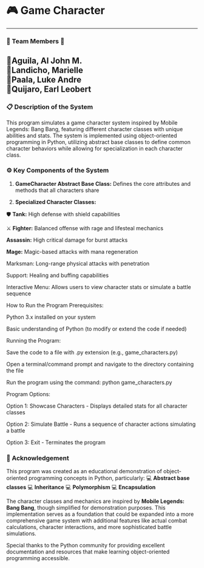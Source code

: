 # **🎮 Game Character**
---
### **💚 Team Members 💚**
🔹Aguila, Al John M.<br>
🔹Landicho, Marielle<br>
🔹Paala, Luke Andre<br>
🔹Quijaro, Earl Leobert
---
### **📋 Description of the System**

This program simulates a game character system inspired by Mobile Legends: Bang Bang, featuring different character classes with unique abilities and stats. The system is implemented using object-oriented programming in Python, utilizing abstract base classes to define common character behaviors while allowing for specialization in each character class.

### **⚙ Key Components of the System**

1. **GameCharacter Abstract Base Class:** Defines the core attributes and methods that all characters share

2. **Specialized Character Classes:**

🛡 **Tank:** High defense with shield capabilities

⚔ **Fighter:** Balanced offense with rage and lifesteal mechanics

**Assassin:** High critical damage for burst attacks

**Mage:** Magic-based attacks with mana regeneration

Marksman: Long-range physical attacks with penetration

Support: Healing and buffing capabilities

Interactive Menu: Allows users to view character stats or simulate a battle sequence

How to Run the Program
Prerequisites:

Python 3.x installed on your system

Basic understanding of Python (to modify or extend the code if needed)

Running the Program:

Save the code to a file with .py extension (e.g., game_characters.py)

Open a terminal/command prompt and navigate to the directory containing the file

Run the program using the command: python game_characters.py

Program Options:

Option 1: Showcase Characters - Displays detailed stats for all character classes

Option 2: Simulate Battle - Runs a sequence of character actions simulating a battle

Option 3: Exit - Terminates the program

### **🔔 Acknowledgement**
This program was created as an educational demonstration of object-oriented programming concepts in Python, particularly:
💻 **Abstract base classes**
💻 **Inheritance**
💻 **Polymorphism**
💻 **Encapsulation**

The character classes and mechanics are inspired by **Mobile Legends: Bang Bang**, though simplified for demonstration purposes. This implementation serves as a foundation that could be expanded into a more comprehensive game system with additional features like actual combat calculations, character interactions, and more sophisticated battle simulations.

Special thanks to the Python community for providing excellent documentation and resources that make learning object-oriented programming accessible.


 
